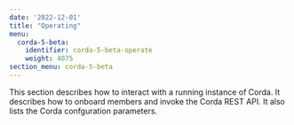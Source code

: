 ```yaml
---
date: '2022-12-01'
title: "Operating"
menu:
  corda-5-beta:
    identifier: corda-5-beta-operate
    weight: 4075
section_menu: corda-5-beta
---
```

This section describes how to interact with a running instance of Corda. It describes how to onboard members and invoke the Corda REST API. It also lists the Corda confguration parameters.